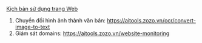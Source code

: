 [Kịch bản sử dụng trang Web](./kich-ban.docx)
1. Chuyển đổi hình ảnh thành văn bản: https://aitools.zozo.vn/ocr/convert-image-to-text
2. Giám sát domains: https://aitools.zozo.vn/website-monitoring
